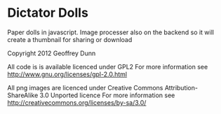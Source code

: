 Dictator Dolls
=====

Paper dolls in javascript. Image processer also on the backend so it will create
a thumbnail for sharing or download

Copyright 2012 Geoffrey Dunn

All code is is available licenced under GPL2
For more information see http://www.gnu.org/licenses/gpl-2.0.html

All png images are licenced under Creative Commons
Attribution-ShareAlike 3.0 Unported licence
For more information see http://creativecommons.org/licenses/by-sa/3.0/
